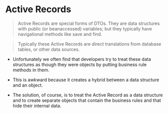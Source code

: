 # Active Records

> Active Records are special forms of DTOs. They are data structures with public (or beanaccessed) variables; but they typically have navigational methods like save and find.

> Typically these Active Records are direct translations from database tables, or other data sources.

* Unfortunately we often find that developers try to treat these data structures as though they were objects by putting business rule methods in them. 

* This is awkward because it creates a hybrid between a data structure and an object. 

* The solution, of course, is to treat the Active Record as a data structure and to create separate objects that contain the business rules and that hide their internal data.